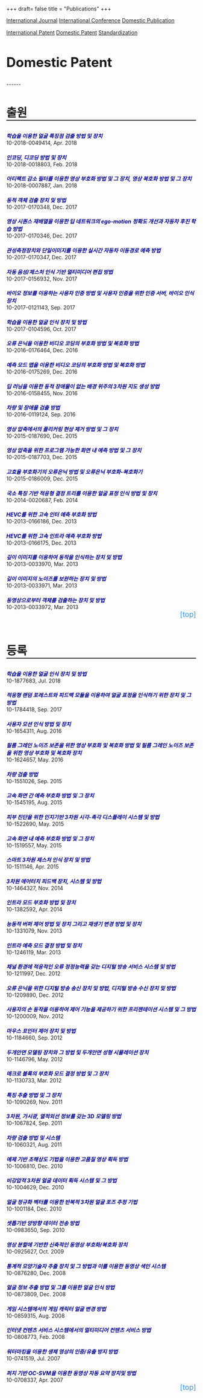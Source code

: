 +++
draft= false
title = "Publications"
+++

<style>
    .paper-title{
        margin-bottom: 0;
        color: darkblue;
        }
    .paper-author{
        font-weight: bold;
        }
    #teleport{
        text-decoration: none;
        color: #3794de;
        display: block;
        text-align: right;
        font-size: 19px;
        }
    #teleport:hover{
        text-decoration: none;
        font-weight: bold;
        color: #3794de;
        display: block;
        text-align: right;
        }
    .button{
        width: 250px;
        }
</style>

<div id="action-buttons" style="margin-bottom: 15px; margin-top: 10px;">
<a class="button outline big" href="/publications">International Journal</a>
<a class="button outline big" href="/publications-int-conf">International Conference</a>
<a class="button outline big" href="/publications-dom">Domestic Publication</a>
</div>

<div id="action-buttons">
<a class="button outline big" href="/publications-int-pat">International Patent</a>
<a class="button primary big" href="/publications-dom-pat">Domestic Patent</a>
<a class="button outline big" href="/publications-std">Standardization</a>
</div>


<h2 style="font-size: 35px;">Domestic Patent</h2>
------
<br/>
<h3 style="border-bottom: 2px solid; font-size: 30px;">출원</h3>

<h5 class="paper-title">학습을 이용한 얼굴 특징점 검출 방법 및 장치</h5>
10-2018-0049414, Apr. 2018

<h5 class="paper-title">인코딩, 디코딩 방법 및 장치</h5>
10-2018-0018803, Feb. 2018

<h5 class="paper-title">아티팩트 감소 필터를 이용한 영상 부호화 방법 및 그 장치, 영상 복호화 방법 및 그 장치</h5>
10-2018-0007887, Jan. 2018

<h5 class="paper-title">동적 객체 검출 장치 및 방법</h5>
10-2017-0170348, Dec. 2017

<h5 class="paper-title">영상 시퀀스 재배열을 이용한 딥 네트워크의 ego-motion 정확도 개선과 자동차 후진 학습 방법</h5>
10-2017-0170346, Dec. 2017

<h5 class="paper-title">관성측정장치와 단일이미지를 이용한 실시간 자동차 이동경로 예측 방법</h5>
10-2017-0170347, Dec. 2017




<h5 class="paper-title">자동 음성/제스처 인식 기반 멀티미디어 편집 방법</h5>
10-2017-0156932, Nov. 2017

<h5 class="paper-title">바이오 정보를 이용하는 사용자 인증 방법 및 사용자 인증을 위한 인증 서버, 바이오 인식 장치</h5>
10-2017-0121143, Sep. 2017

<h5 class="paper-title">학습을 이용한 얼굴 인식 장치 및 방법</h5>
10-2017-0104596, Oct. 2017

<h5 class="paper-title">오류 은닉을 이용한 비디오 코딩의 부호화 방법 및 복호화 방법</h5>
10-2016-0176464, Dec. 2016

<h5 class="paper-title">예측 모드 맵을 이용한 비디오 코딩의 부호화 방법 및 복호화 방법</h5>
10-2016-0175269, Dec. 2016




<h5 class="paper-title">딥 러닝을 이용한 동적 장애물이 없는 배경 위주의 3차원 지도 생성 방법</h5>
10-2016-0158455, Nov. 2016

<h5 class="paper-title">차량 및 장애물 검출 방법</h5>
10-2016-0119124, Sep. 2016

<h5 class="paper-title">영상 압축에서의 플리커링 현상 제거 방법 및 그 장치</h5>
10-2015-0187690, Dec. 2015

<h5 class="paper-title">영상 압축을 위한 프로그램 가능한 화면 내 예측 방법 및 그 장치</h5>
10-2015-0187703, Dec. 2015

<h5 class="paper-title">고효율 부호화기의 오류은닉 방법 및 오류은닉 부호화-복호화기</h5>
10-2015-0186009, Dec. 2015




<h5 class="paper-title">국소 특징 기반 적응형 결정 트리를 이용한 얼굴 표정 인식 방법 및 장치</h5>
10-2014-0020687, Feb. 2014

<h5 class="paper-title">HEVC를 위한 고속 인터 예측 부호화 방법</h5>
10-2013-0166186, Dec. 2013

<h5 class="paper-title">HEVC를 위한 고속 인트라 예측 부호화 방법</h5>
10-2013-0166175, Dec. 2013

<h5 class="paper-title">깊이 이미지를 이용하여 동작을 인식하는 장치 및 방법</h5>
10-2013-0033970, Mar. 2013

<h5 class="paper-title">깊이 이미지의 노이즈를 보완하는 장치 및 방법</h5>
10-2013-0033971, Mar. 2013

<h5 class="paper-title">동영상으로부터 객체를 검출하는 장치 및 방법</h5>
10-2013-0033972, Mar. 2013
<a href="#top-of-page" id="teleport">[top]</a>





<br/>
<h3 style="border-bottom: 2px solid; font-size: 30px;">등록</h3>

<h5 class="paper-title">학습을 이용한 얼굴 인식 장치 및 방법</h5>
10-1877683, Jul. 2018

<h5 class="paper-title">적응형 랜덤 포레스트와 피드백 모듈을 이용하여 얼굴 표정을 인식하기 위한 장치 및 그 방법</h5>
10-1784418, Sep. 2017

<h5 class="paper-title">사용자 모션 인식 방법 및 장치</h5>
10-1654311, Aug. 2016

<h5 class="paper-title">필름 그레인 노이즈 보존을 위한 영상 부호화 및 복호화 방법 및 필름 그레인 노이즈 보존을 위한 영상 부호화 및 복호화 장치</h5>
10-1624657, May. 2016

<h5 class="paper-title">차량 검출 방법</h5>
10-1551026, Sep. 2015

<h5 class="paper-title">고속 화면 간 예측 부호화 방법 및 그 장치</h5>
10-1545195, Aug. 2015





<h5 class="paper-title">피부 진단을 위한 인지기반 3차원 시각-촉각 디스플레이 시스템 및 방법</h5>
10-1522690, May. 2015

<h5 class="paper-title">고속 화면 내 예측 부호화 방법 및 그 장치</h5>
10-1519557, May. 2015

<h5 class="paper-title">스마트 3차원 제스처 인식 장치 및 방법</h5>
10-1511146, Apr. 2015

<h5 class="paper-title">3차원 에어터치 피드백 장치, 시스템 및 방법</h5>
10-1464327, Nov. 2014

<h5 class="paper-title">인트라 모드 부호화 방법 및 장치</h5>
10-1382592, Apr. 2014




<h5 class="paper-title">능동적 버퍼 제어 방법 및 장치 그리고 재생기 변경 방법 및 장치</h5>
10-1331079, Nov. 2013

<h5 class="paper-title">인트라 예측 모드 결정 방법 및 장치</h5>
10-1246119, Mar. 2013

<h5 class="paper-title">채널 환경에 적응적인 오류 정정능력을 갖는 디지털 방송 서비스 시스템 및 방법</h5>
10-1211997, Dec. 2012


<h5 class="paper-title">오류 은닉을 위한 디지털 방송 송신 장치 및 방법, 디지털 방송 수신 장치 및 방법</h5>
10-1209890, Dec. 2012

<h5 class="paper-title">사용자의 손 동작을 이용하여 제어 기능을 제공하기 위한 프리젠테이션 시스템 및 그 방법</h5>
10-1200009, Nov. 2012

<h5 class="paper-title">마우스 포인터 제어 장치 및 방법</h5>
10-1184660, Sep. 2012




<h5 class="paper-title">두개안면 모델링 장치와 그 방법 및 두개안면 성형 시뮬레이션 장치</h5>
10-1146796, May. 2012

<h5 class="paper-title">매크로 블록의 부호화 모드 결정 방법 및 그 장치</h5>
10-1130733, Mar. 2012

<h5 class="paper-title">특징 추출 방법 및 그 장치</h5>
10-1090269, Nov. 2011

<h5 class="paper-title">3차원, 가시광, 열적외선 정보를 갖는 3D 모델링 방법</h5>
10-1067824, Sep. 2011

<h5 class="paper-title">차량 검출 방법 및 시스템</h5>
10-1060321, Aug. 2011

<h5 class="paper-title">예제 기반 초해상도 기법을 이용한 고품질 영상 획득 방법</h5>
10-1006810, Dec. 2010



<h5 class="paper-title">비강압적 3차원 얼굴 데이터 획득 시스템 및 그 방법</h5>
10-1004629, Dec. 2010

<h5 class="paper-title">얼굴 정규화 벡터를 이용한 반복적 3차원 얼굴 포즈 추정 기법</h5>
10-1001184, Dec. 2010

<h5 class="paper-title">셋톱기반 양방향 데이터 전송 방법</h5>
10-0983650, Sep. 2010

<h5 class="paper-title">영상 분할에 기반한 신축적인 동영상 부호화/복호화 장치</h5>
10-0925627, Oct. 2009

<h5 class="paper-title">통계적 모양기술자 추출 장치 및 그 방법과 이를 이용한 동영상 색인 시스템</h5>
10-0876280, Dec. 2008

<h5 class="paper-title">얼굴 정보 추출 방법 및 그를 이용한 얼굴 인식 방법</h5>
10-0873809, Dec. 2008

<h5 class="paper-title">게임 시스템에서의 게임 캐릭터 얼굴 변경 방법</h5>
10-0859315, Aug. 2008

<h5 class="paper-title">인터넷 컨텐츠 서비스 시스템에서의 멀티미디어 컨텐츠 서비스 방법</h5>
10-0808773, Feb. 2008

<h5 class="paper-title">워터마킹을 이용한 생체 영상의 인증/유출 방지 방법</h5>
10-0741519, Jul. 2007

<h5 class="paper-title">퍼지 기반 OC-SVM을 이용한 동영상 자동 요약 장치및 방법</h5>
10-0708337, Apr. 2007
<a href="#top-of-page" id="teleport">[top]</a>